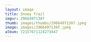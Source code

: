 ```yaml
---
layout: image
title: Snowy Trail
imgur: 29664971307
thumb: images/thumbs/29664971307.jpeg
image: images/29664971307.jpeg
album: 72157671124273447
---
```


